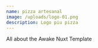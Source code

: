 ```yaml
---
name: pizza artesanal
image: /uploads/logo-01.png
description: Logo piu pizza
---
```

All about the Awake Nuxt Template

